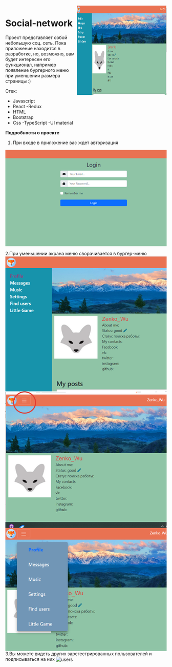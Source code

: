 <img align="right" width="280" height="280" src="readMeImges/2023-04-03_17-32-02.png" alt="social-net">

# Social-network
Проект представляет собой небольшую соц. сеть. Пока приложение находится в разработке, но, возможно, вам будет интересен его функционал, например появление 
бургерного меню при уменшении размера страницы :)

Стек: 
- Javascript 
- React 
-Redux
- HTML
- Bootstrap
- Css
-TypeScript
-UI material

**Подробности о проекте**

1. При входе в приложение вас ждет авторизация 
<img align="center" src="readMeImges/2023-04-03_17-34-40.png" alt="login">


2.При уменьшении экрана меню сворачивается в бургер-меню
<img align="center" src="readMeImges/2023-04-03_17-37-10.png" alt="navbar">
<img align="left" src="readMeImges/2023-04-03_17-37-32.png" alt="burger">
<img align="right" src="readMeImges/2023-04-03_17-41-25.png" alt="burger-menu">


3.Вы можете видеть других зарегестрированных пользователей и подписываться на них
<img align="center" src="readMeImges/b6afc24a-74ee-4f9c-9c91-1f4a4e4d438b_Trim(1).gif" alt="users">


